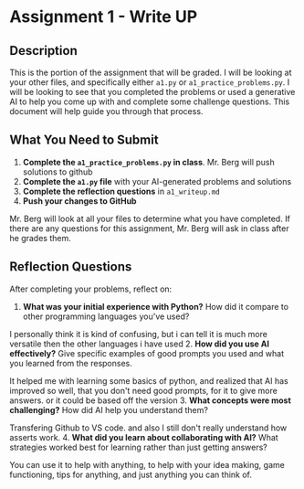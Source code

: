 # Assignment 1 - Write UP

## Description
This is the portion of the assignment that will be graded.  I will be looking at your other files, and specifically either `a1.py` or `a1_practice_problems.py`.  I will be looking to see that you completed the problems or used a generative AI to help you come up with and complete some challenge questions.  This document will help guide you through that process.

## What You Need to Submit
1. **Complete the `a1_practice_problems.py` in class**.  Mr. Berg will push solutions to github
2. **Complete the `a1.py` file** with your AI-generated problems and solutions
3. **Complete the reflection questions** in `a1_writeup.md`
4. **Push your changes to GitHub**

Mr. Berg will look at all your files to determine what you have completed.  If there are any questions for this assignment, Mr. Berg will ask in class after he grades them.


## Reflection Questions

After completing your problems, reflect on:

1. **What was your initial experience with Python?** How did it compare to other programming languages you've used?

I personally think it is kind of confusing, but i can tell it is much more versatile then the other languages i have used
2. **How did you use AI effectively?** Give specific examples of good prompts you used and what you learned from the responses.

It helped me with learning some basics of python, and realized that AI has improved so well, that you don't need good prompts, for it to give more answers. or it could be based off the version
3. **What concepts were most challenging?** How did AI help you understand them?

Transfering Github to VS code. and also I still don't really understand how asserts work.
4. **What did you learn about collaborating with AI?** What strategies worked best for learning rather than just getting answers?

You can use it to help with anything, to help with your idea making, game functioning, tips for anything, and just anything you can think of.
